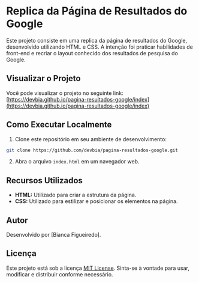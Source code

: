 # Replica da Página de Resultados do Google

Este projeto consiste em uma replica da página de resultados do Google, desenvolvido utilizando HTML e CSS. A intenção foi praticar habilidades de front-end e recriar o layout conhecido dos resultados de pesquisa do Google.

## Visualizar o Projeto

Você pode visualizar o projeto no seguinte link: [https://devbia.github.io/pagina-resultados-google/index](https://devbia.github.io/pagina-resultados-google/index)

## Como Executar Localmente

1. Clone este repositório em seu ambiente de desenvolvimento:

```bash
git clone https://github.com/devbia/pagina-resultados-google.git
```

2. Abra o arquivo `index.html` em um navegador web.

## Recursos Utilizados

- **HTML:** Utilizado para criar a estrutura da página.
- **CSS:** Utilizado para estilizar e posicionar os elementos na página.

## Autor

Desenvolvido por [Bianca Figueiredo].

## Licença

Este projeto está sob a licença [MIT License](LICENSE). Sinta-se à vontade para usar, modificar e distribuir conforme necessário.
